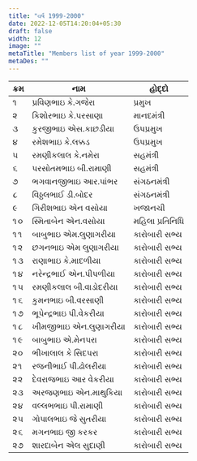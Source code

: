 ```yaml
---
title: "વર્ષ 1999-2000"
date: 2022-12-05T14:20:04+05:30
draft: false
width: 12
image: ""
metaTitle: "Members list of year 1999-2000"
metaDes: ""
---
```


| ક્રમ | નામ | હોદ્દો |
| --- | --- | --- |
| ૧ | પ્રવિણભાઇ કે.ગજેરા | પ્રમુખ |
| ૨ | કિશોરભાઇ કે.પરસાણા | માનદમંત્રી |
| ૩ | કુરજીભાઇ એસ.કાછડીયા | ઉપપ્રમુખ |
| ૪ | રમેશભાઇ કે.લક્કડ | ઉપપ્રમુખ |
| ૫ | રમણીકલાલ કે.નમેરા | સહમંત્રી |
| ૬ | પરસોતમભાઇ બી.રામાણી | સહમંત્રી |
| ૭ | ભગવાનજીભાઇ આર.પાંભર | સંગઠનમંત્રી |
| ૮ | વિઠ્ઠલભાઈ ડી.બોદર | સંગઠનમંત્રી |
| ૯ | ગિરીશભાઇ એન વસોયા | ખજાનચી |
| ૧૦ | સ્મિતાબેન એન.વસોયા | મહિલા પ્રતિનિધિ |
| ૧૧ | બાબુભાઇ એમ.લુણાગરીયા | કારોબારી સભ્ય |
| ૧૨ | છગનભાઇ એમ લુણાગરીયા | કારોબારી સભ્ય |
| ૧૩ | રાણાભાઇ કે.માદળીયા | કારોબારી સભ્ય |
| ૧૪ | નરેન્દ્રભાઈ એન.પીપળીયા | કારોબારી સભ્ય |
| ૧૫ | રમણીકલાલ બી.વાડોદરીયા | કારોબારી સભ્ય |
| ૧૬ | કુમનભાઇ બી.વરસાણી | કારોબારી સભ્ય |
| ૧૭ | ભૂપેન્દ્રભાઇ પી.વેકરીયા | કારોબારી સભ્ય |
| ૧૮ | ખીમજીભાઇ એન.લુણાગરીયા | કારોબારી સભ્ય |
| ૧૯ | બાબુભાઇ એ.મેનપરા | કારોબારી સભ્ય |
| ૨૦ | ભીખાલાલ કે સિદપરા | કારોબારી સભ્ય |
| ૨૧ | રજનીભાઈ પી.ઢોલરીયા | કારોબારી સભ્ય |
| ૨૨ | દેવરાજભાઇ આર વેકરીયા | કારોબારી સભ્ય |
| ૨૩ | અરજણભાઇ એન.માથુકિયા | કારોબારી સભ્ય |
| ૨૪ | વલ્લભભાઇ પી.રામાણી | કારોબારી સભ્ય |
| ૨૫ | ગોપાલભાઇ જે સુતરીયા | કારોબારી સભ્ય |
| ૨૬ | મગનભાઇ જી કરકર | કારોબારી સભ્ય |
| ૨૭ | શારદાબેન એલ સુદાણી | કારોબારી સભ્ય |
